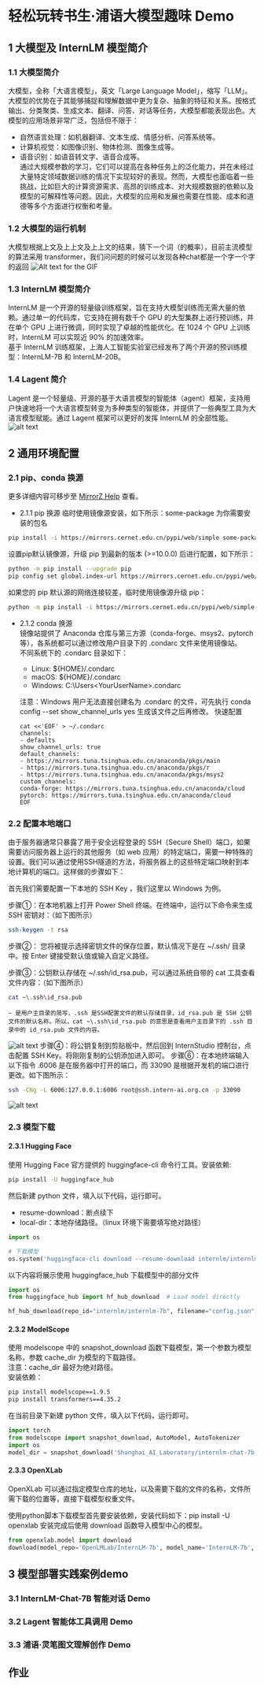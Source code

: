 # 轻松玩转书生·浦语大模型趣味 Demo

## 1 大模型及 InternLM 模型简介
### 1.1 大模型简介
大模型，全称「大语言模型」，英文「Large Language Model」，缩写「LLM」。  
大模型的优势在于其能够捕捉和理解数据中更为复杂、抽象的特征和关系。按格式输出、分类聚类、生成文本、翻译、问答、对话等任务，大模型都能表现出色。大模型的应用场景非常广泛，包括但不限于：  
- 自然语言处理：如机器翻译、文本生成、情感分析、问答系统等。  
- 计算机视觉：如图像识别、物体检测、图像生成等。  
- 语音识别：如语音转文字、语音合成等。  
通过大规模参数的学习，它们可以提高在各种任务上的泛化能力，并在未经过大量特定领域数据训练的情况下实现较好的表现。然而，大模型也面临着一些挑战，比如巨大的计算资源需求、高昂的训练成本、对大规模数据的依赖以及模型的可解释性等问题。因此，大模型的应用和发展也需要在性能、成本和道德等多个方面进行权衡和考量。
### 1.2 大模型的运行机制
大模型根据上文及上上文及上上文的结果，猜下一个词（的概率），目前主流模型的算法采用 transformer，我们问问题的时候可以发现各种chat都是一个字一个字的返回
![Alt text for the GIF](img/llm运行机制.gif)
### 1.3 InternLM 模型简介
InternLM 是一个开源的轻量级训练框架，旨在支持大模型训练而无需大量的依赖。通过单一的代码库，它支持在拥有数千个 GPU 的大型集群上进行预训练，并在单个 GPU 上进行微调，同时实现了卓越的性能优化。在 1024 个 GPU 上训练时，InternLM 可以实现近 90% 的加速效率。  
基于 InternLM 训练框架，上海人工智能实验室已经发布了两个开源的预训练模型：InternLM-7B 和 InternLM-20B。
### 1.4 Lagent 简介
Lagent 是一个轻量级、开源的基于大语言模型的智能体（agent）框架，支持用户快速地将一个大语言模型转变为多种类型的智能体，并提供了一些典型工具为大语言模型赋能。通过 Lagent 框架可以更好的发挥 InternLM 的全部性能。
![alt text](img/Lagent运行机制.png)

## 2 通用环境配置
### 2.1 pip、conda 换源
更多详细内容可移步至 [MirrorZ Help](https://help.mirrors.cernet.edu.cn/) 查看。
- 2.1.1 pip 换源
临时使用镜像源安装，如下所示：some-package 为你需要安装的包名
```bash
pip install -i https://mirrors.cernet.edu.cn/pypi/web/simple some-package
```
设置pip默认镜像源，升级 pip 到最新的版本 (>=10.0.0) 后进行配置，如下所示：
```bash
python -m pip install --upgrade pip
pip config set global.index-url https://mirrors.cernet.edu.cn/pypi/web/simple
```
如果您的 pip 默认源的网络连接较差，临时使用镜像源升级 pip：
```bash
python -m pip install -i https://mirrors.cernet.edu.cn/pypi/web/simple --upgrade pip
```
- 2.1.2 conda 换源  
镜像站提供了 Anaconda 仓库与第三方源（conda-forge、msys2、pytorch 等），各系统都可以通过修改用户目录下的 .condarc 文件来使用镜像站。  
不同系统下的 .condarc 目录如下：
    - Linux: ${HOME}/.condarc
    - macOS: ${HOME}/.condarc
    - Windows: C:\Users\<YourUserName>\.condarc  

    注意：Windows 用户无法直接创建名为 .condarc 的文件，可先执行 conda config --set show_channel_urls yes 生成该文件之后再修改。
    快速配置
    ```
    cat <<'EOF' > ~/.condarc
    channels:
    - defaults
    show_channel_urls: true
    default_channels:
    - https://mirrors.tuna.tsinghua.edu.cn/anaconda/pkgs/main
    - https://mirrors.tuna.tsinghua.edu.cn/anaconda/pkgs/r
    - https://mirrors.tuna.tsinghua.edu.cn/anaconda/pkgs/msys2
    custom_channels:
    conda-forge: https://mirrors.tuna.tsinghua.edu.cn/anaconda/cloud
    pytorch: https://mirrors.tuna.tsinghua.edu.cn/anaconda/cloud
    EOF
    ```
### 2.2 配置本地端口
由于服务器通常只暴露了用于安全远程登录的 SSH（Secure Shell）端口，如果需要访问服务器上运行的其他服务（如 web 应用）的特定端口，需要一种特殊的设置。我们可以通过使用SSH隧道的方法，将服务器上的这些特定端口映射到本地计算机的端口。这样做的步骤如下：  

首先我们需要配置一下本地的 SSH Key ，我们这里以 Windows 为例。

步骤①：在本地机器上打开 Power Shell 终端。在终端中，运行以下命令来生成 SSH 密钥对：（如下图所示）
```bash
ssh-keygen -t rsa
```
步骤②： 您将被提示选择密钥文件的保存位置，默认情况下是在 ~/.ssh/ 目录中。按 Enter 键接受默认值或输入自定义路径。

步骤③：公钥默认存储在 ~/.ssh/id_rsa.pub，可以通过系统自带的 cat 工具查看文件内容：（如下图所示）
```bash
cat ~\.ssh\id_rsa.pub
```
    ~ 是用户主目录的简写，.ssh 是SSH配置文件的默认存储目录，id_rsa.pub 是 SSH 公钥文件的默认名称。所以，cat ~\.ssh\id_rsa.pub 的意思是查看用户主目录下的 .ssh 目录中的 id_rsa.pub 文件的内容。
![alt text](img/id_rsa-pub演示.png)
步骤④：将公钥复制到剪贴板中，然后回到 InternStudio 控制台，点击配置 SSH Key。将刚刚复制的公钥添加进入即可。
步骤⑥：在本地终端输入以下指令 .6006 是在服务器中打开的端口，而 33090 是根据开发机的端口进行更改。如下图所示：
```bash
ssh -CNg -L 6006:127.0.0.1:6006 root@ssh.intern-ai.org.cn -p 33090
```
![alt text](img/端口号查询图例.png)
### 2.3 模型下载
#### 2.3.1 Hugging Face
使用 Hugging Face 官方提供的 huggingface-cli 命令行工具。安装依赖:
```bash
pip install -U huggingface_hub
```
然后新建 python 文件，填入以下代码，运行即可。
- resume-download：断点续下
- local-dir：本地存储路径。（linux 环境下需要填写绝对路径）
```python
import os

# 下载模型
os.system('huggingface-cli download --resume-download internlm/internlm-chat-7b --local-dir your_path')
```
以下内容将展示使用 huggingface_hub 下载模型中的部分文件
```python
import os 
from huggingface_hub import hf_hub_download  # Load model directly 

hf_hub_download(repo_id="internlm/internlm-7b", filename="config.json")
```
#### 2.3.2 ModelScope
使用 modelscope 中的 snapshot_download 函数下载模型，第一个参数为模型名称，参数 cache_dir 为模型的下载路径。  
注意：cache_dir 最好为绝对路径。  
安装依赖：
```bash
pip install modelscope==1.9.5
pip install transformers==4.35.2
```
在当前目录下新建 python 文件，填入以下代码，运行即可。
```python
import torch
from modelscope import snapshot_download, AutoModel, AutoTokenizer
import os
model_dir = snapshot_download('Shanghai_AI_Laboratory/internlm-chat-7b', cache_dir='your path', revision='master')
```
#### 2.3.3 OpenXLab
OpenXLab 可以通过指定模型仓库的地址，以及需要下载的文件的名称，文件所需下载的位置等，直接下载模型权重文件。  

使用python脚本下载模型首先要安装依赖，安装代码如下：pip install -U openxlab 安装完成后使用 download 函数导入模型中心的模型。
```python
from openxlab.model import download
download(model_repo='OpenLMLab/InternLM-7b', model_name='InternLM-7b', output='your local path')
```

## 3 模型部署实践案例demo
### 3.1 InternLM-Chat-7B 智能对话 Demo
### 3.2 Lagent 智能体工具调用 Demo
### 3.3 浦语·灵笔图文理解创作 Demo


## 作业

